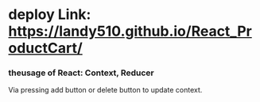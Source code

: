 # deploy Link: https://landy510.github.io/React_ProductCart/
### theusage of React: Context, Reducer
Via pressing add button or delete button to update context.

